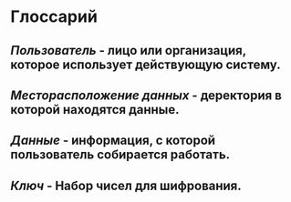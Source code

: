 ﻿# Глоссарий

## ***Пользователь*** - лицо или организация, которое использует действующую систему.
## ***Месторасположение данных*** - деректория в которой находятся данные.
## ***Данные*** - информация, с которой пользователь собирается работать.
## ***Ключ*** - Набор чисел для шифрования.
